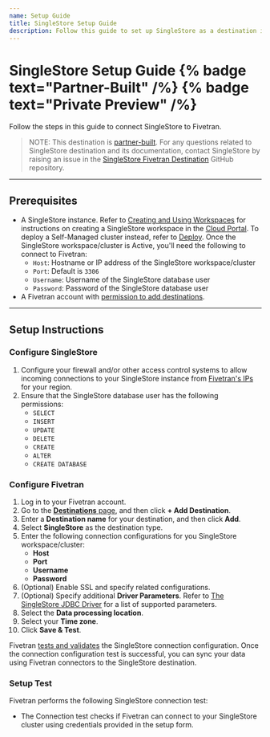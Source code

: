 ```yaml
---
name: Setup Guide
title: SingleStore Setup Guide
description: Follow this guide to set up SingleStore as a destination in Fivetran.
---
```


# SingleStore Setup Guide {% badge text="Partner-Built" /%} {% badge text="Private Preview" /%}

Follow the steps in this guide to connect SingleStore to Fivetran.

> NOTE: This destination is [partner-built](/docs/partner-built-program). For any questions related to SingleStore destination and its documentation, contact SingleStore by raising an issue in the [SingleStore Fivetran Destination](https://github.com/singlestore-labs/singlestore-fivetran-destination) GitHub repository.

---

## Prerequisites


- A SingleStore instance. Refer to [Creating and Using Workspaces](https://docs.singlestore.com/cloud/getting-started-with-singlestore-helios/about-workspaces/creating-and-using-workspaces/) for instructions on creating a SingleStore workspace in the [Cloud Portal](https://portal.singlestore.com/).
To deploy a Self-Managed cluster instead, refer to [Deploy](https://docs.singlestore.com/db/latest/deploy/). Once the SingleStore workspace/cluster is Active, you'll need the following to connect to Fivetran:
    - `Host`: Hostname or IP address of the SingleStore workspace/cluster
    - `Port`: Default is `3306`
    - `Username`: Username of the SingleStore database user
    - `Password`: Password of the SingleStore database user    
- A Fivetran account with [permission to add destinations](/docs/using-fivetran/fivetran-dashboard/account-management/role-based-access-control#legacyandnewrbacmodel).


---

## Setup Instructions

### <span class="step-item"> Configure SingleStore </span>

1. Configure your firewall and/or other access control systems to allow incoming connections to your SingleStore instance from [Fivetran's IPs](https://fivetran.com/docs/using-fivetran/ips) for your region.
2. Ensure that the SingleStore database user has the following permissions:
    * `SELECT`
    * `INSERT`
    * `UPDATE`
    * `DELETE`
    * `CREATE`
    * `ALTER`
    * `CREATE DATABASE`

### <span class="step-item">Configure Fivetran </span>

1. Log in to your Fivetran account.
2. Go to the [**Destinations** page](https://fivetran.com/dashboard/destinations), and then click **+ Add Destination**.
3. Enter a **Destination name** for your destination, and then click **Add**.
5. Select **SingleStore** as the destination type.
6. Enter the following connection configurations for you SingleStore workspace/cluster:
    * **Host**
    * **Port**
    * **Username**
    * **Password**
10. (Optional) Enable SSL and specify related configurations.
11. (Optional) Specify additional **Driver Parameters**. Refer to [The SingleStore JDBC Driver](https://docs.singlestore.com/cloud/developer-resources/connect-with-application-development-tools/connect-with-java-jdbc/the-singlestore-jdbc-driver/#connection-string-parameters) for a list of supported parameters.
12. Select the **Data processing location**.
13. Select your **Time zone**.
14. Click **Save & Test**.

Fivetran [tests and validates](/docs/destinations/singlestore/setup-guide#setuptest) the SingleStore connection configuration. Once the connection configuration test is successful, you can sync your data using Fivetran connectors to the SingleStore destination.

### Setup Test

Fivetran performs the following SingleStore connection test:

- The Connection test checks if Fivetran can connect to your SingleStore cluster using credentials provided in the setup form.
